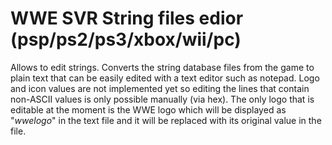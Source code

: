 # WWE SVR String files edior (psp/ps2/ps3/xbox/wii/pc)
Allows to edit strings. Converts the string database files from the game to plain text that can be easily edited with a text editor such as notepad.
Logo and icon values are not implemented yet so editing the lines that contain non-ASCII values is only possible manually (via hex). 
The only logo that is editable at the moment is the WWE logo which will be displayed as "*wwelogo*" in the text file and it will be replaced with its original value in the file.

